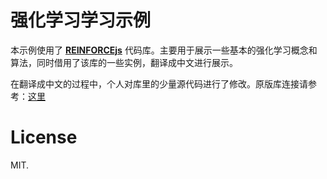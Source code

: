# 强化学习学习示例
本示例使用了 **[REINFORCEjs](https://github.com/karpathy/reinforcejs)** 代码库。主要用于展示一些基本的强化学习概念和算法，同时借用了该库的一些实例，翻译成中文进行展示。

在翻译成中文的过程中，个人对库里的少量源代码进行了修改。原版库连接请参考：[这里](https://github.com/karpathy/reinforcejs)



# License

MIT.

